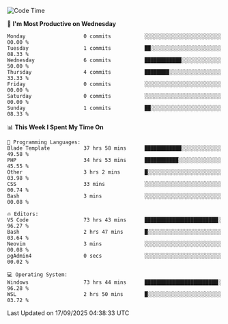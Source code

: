 <!--START_SECTION:waka-->
![Code Time](http://img.shields.io/badge/Code%20Time-5%2C874%20hrs%2038%20mins-blue)

📅 **I'm Most Productive on Wednesday** 

```text
Monday                   0 commits           ░░░░░░░░░░░░░░░░░░░░░░░░░   00.00 % 
Tuesday                  1 commits           ██░░░░░░░░░░░░░░░░░░░░░░░   08.33 % 
Wednesday                6 commits           ████████████░░░░░░░░░░░░░   50.00 % 
Thursday                 4 commits           ████████░░░░░░░░░░░░░░░░░   33.33 % 
Friday                   0 commits           ░░░░░░░░░░░░░░░░░░░░░░░░░   00.00 % 
Saturday                 0 commits           ░░░░░░░░░░░░░░░░░░░░░░░░░   00.00 % 
Sunday                   1 commits           ██░░░░░░░░░░░░░░░░░░░░░░░   08.33 % 
```


📊 **This Week I Spent My Time On** 

```text
💬 Programming Languages: 
Blade Template           37 hrs 58 mins      ████████████░░░░░░░░░░░░░   49.58 % 
PHP                      34 hrs 53 mins      ███████████░░░░░░░░░░░░░░   45.55 % 
Other                    3 hrs 2 mins        █░░░░░░░░░░░░░░░░░░░░░░░░   03.98 % 
CSS                      33 mins             ░░░░░░░░░░░░░░░░░░░░░░░░░   00.74 % 
Bash                     3 mins              ░░░░░░░░░░░░░░░░░░░░░░░░░   00.08 % 

🔥 Editors: 
VS Code                  73 hrs 43 mins      ████████████████████████░   96.27 % 
Bash                     2 hrs 47 mins       █░░░░░░░░░░░░░░░░░░░░░░░░   03.64 % 
Neovim                   3 mins              ░░░░░░░░░░░░░░░░░░░░░░░░░   00.08 % 
pgAdmin4                 0 secs              ░░░░░░░░░░░░░░░░░░░░░░░░░   00.02 % 

💻 Operating System: 
Windows                  73 hrs 44 mins      ████████████████████████░   96.28 % 
WSL                      2 hrs 50 mins       █░░░░░░░░░░░░░░░░░░░░░░░░   03.72 % 
```


 Last Updated on 17/09/2025 04:38:33 UTC
<!--END_SECTION:waka-->
